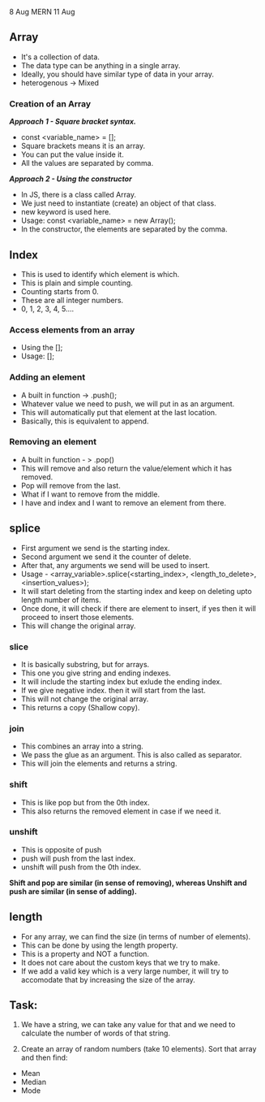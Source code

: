 8 Aug   MERN    11 Aug

## Array
- It's a collection of data.
- The data type can be anything in a single array.
- Ideally, you should have similar type of data in your array.
- heterogenous -> Mixed

### Creation of an Array
***Approach 1 - Square bracket syntax.***
- const <variable_name> = [];
- Square brackets means it is an array.
- You can put the value inside it.
- All the values are separated by comma.

***Approach 2 - Using the constructor***
- In JS, there is a class called Array.
- We just need to instantiate (create) an object of that class.
- new keyword is used here.
- Usage: const <variable_name> = new Array(<elements>);
- In the constructor, the elements are separated by the comma.

## Index
- This is used to identify which element is which.
- This is plain and simple counting.
- Counting starts from 0.
- These are all integer numbers.
- 0, 1, 2, 3, 4, 5....

### Access elements from an array
- Using the [];
- Usage: <variable>[<index>];

### Adding an element
- A built in function -> <variable>.push();
- Whatever value we need to push, we will put in as an argument.
- This will automatically put that element at the last location.
- Basically, this is equivalent to append.

### Removing an element
- A built in function - > <variable>.pop()
- This will remove and also return the value/element which it has removed.
- Pop will remove from the last.
- What if I want to remove from the middle.
- I have and index and I want to remove an element from there.

## splice
- First argument we send is the starting index.
- Second argument we send it the counter of delete.
- After that, any arguments we send will be used to insert.
- Usage - <array_variable>.splice(<starting_index>, <length_to_delete>, <insertion_values>);
- It will start deleting from the starting index and keep on deleting upto length number of items.
- Once done, it will check if there are element to insert, if yes then it will proceed to insert those elements.
- This will change the original array.

### slice
- It is basically substring, but for arrays.
- This one you give string and ending indexes.
- It will include the starting index but exlude the ending index.
- If we give negative index. then it will start from the last.
- This will not change the original array.
- This returns a copy (Shallow copy).

### join 
- This combines an array into a string.
- We pass the glue as an argument. This is also called as separator.
- This will join the elements and returns a string.

### shift
- This is like pop but from the 0th index.
- This also returns the removed element in case if we need it.

### unshift
- This is opposite of push
- push will push from the last index.
- unshift will push from the 0th index.

**Shift and pop are similar (in sense of removing), whereas Unshift and push are similar (in sense of adding).**

## length
- For any array, we can find the size (in terms of number of elements).
- This can be done by using the length property.
- This is a property and NOT a function.
- It does not care about the custom keys that we try to make.
- If we add a valid key which is a very large number, it will try to accomodate that by increasing the size of the array.


## Task: 
1. We have a string, we can take any value for that and we need to calculate the number of words of that string.

2. Create an array of random numbers (take 10 elements). Sort that array and then find: 
 - Mean
 - Median
 - Mode